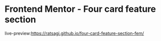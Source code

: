# Frontend Mentor - Four card feature section
live-preview:https://ratsagi.github.io/four-card-feature-section-fem/

